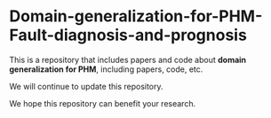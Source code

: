 # Domain-generalization-for-PHM-Fault-diagnosis-and-prognosis

This is a repository that includes papers and code about **domain generalization for PHM**, including papers, code, etc. 

We will continue to update this repository.

We hope this repository can benefit your research.


